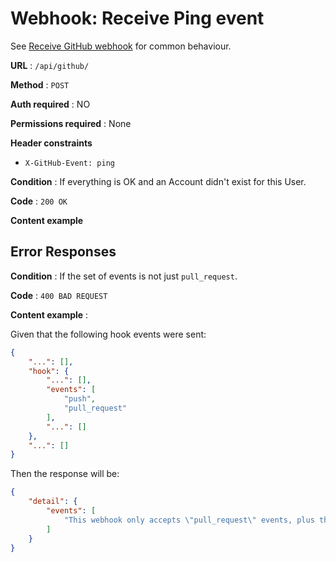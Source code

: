 # Webhook: Receive Ping event

See [Receive GitHub webhook](post.md) for common behaviour.

**URL** : `/api/github/`

**Method** : `POST`

**Auth required** : NO

**Permissions required** : None

**Header constraints**

* `X-GitHub-Event: ping`

**Condition** : If everything is OK and an Account didn't exist for this User.

**Code** : `200 OK`

**Content example**

## Error Responses

**Condition** : If the set of events is not just `pull_request`.

**Code** : `400 BAD REQUEST`

**Content example** :

Given that the following hook events were sent:

```json
{
    "...": [],
    "hook": {
        "...": [],
        "events": [
            "push",
            "pull_request"
        ],
        "...": []
    },
    "...": []
}
```

Then the response will be:

```json
{
    "detail": {
        "events": [
            "This webhook only accepts \"pull_request\" events, plus the default \"ping\". Events received were \"['push', 'pull_request']\". Please reconfigure."
        ]
    }
}
```
